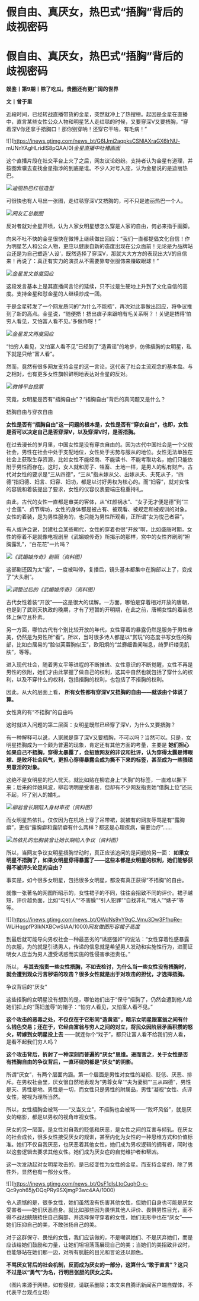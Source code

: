 # 假自由、真厌女，热巴式“捂胸”背后的歧视密码

# 假自由、真厌女，热巴式“捂胸”背后的歧视密码

**娱鉴丨第9期丨除了吃瓜，贵圈还有更广阔的世界**

**文丨曾于里**

近段时间，已经转战直播带货的金星，突然就冲上了热搜榜。起因是金星在直播中，直言某些女性公众人物和明星艺人走红毯的时候，又要穿深V又要捂胸，“穿着深V你还拿手捂胸口！那你别穿呐！还穿它干啥，有毛病！”

![](https://inews.gtimg.com/news_bt/G6IJmi2aqpksCSNlAXraGX6lrNU-
mUNnYAgHLridIS8pQAA/0)_金星直播中吐槽画面_

这个直播片段在社交平台上火了之后，网友议论纷纷。支持者认为金星有道理，并按图索骥去查找金星指涉的到底是谁。不少人对号入座，认为金星说的是迪丽热巴。

![](https://inews.gtimg.com/news_bt/GSR5VVnyKOGOmlQX4B8VPDB5WlsyD3nvDAIo5Li6BdYvsAA/0)_迪丽热巴红毯造型_

可很快也有人甩出一张图，走红毯穿深V又捂胸的，可不只是迪丽热巴一个人。

![](https://inews.gtimg.com/news_bt/O7-wf5zJGx02X5nL9yvfymY7iJZ0GfD8ez54wkIwIkUTIAA/1000)_网友汇总截图_

反对者就对金星开喷，认为人家女明星想怎么穿是人家的自由，何必来指手画脚。

向来不吐不快的金星很快在微博上继续做出回应：“我们一直都提倡文化自信！作为明星艺人和公众人物，更应以健康自新的态度出现在公众面前！无论是为品牌站台还是为自己塑造‘人设’，既然选择了穿深V，那就大大方方的表现出大V的自信来！再说了：真正有实力的演员从不需要靠夸张服饰来赚取眼球！”

![](https://inews.gtimg.com/news_bt/OoCwEbYURMsivW-A4ZLknrlYEChHS6_86l2hD5cEyZYgEAA/1000)_金星发文首度回应_

这段发言基本上是其直播间言论的延续，只不过是生硬地上升到了文化自信的高度。支持金星和怼金星的人继续炒成一团。

于是金星转发了一个网友质问的“为什么不能捂”，再次对此事做出回应，将争议推到了新的高点。金星说，“随便捂！捂出痱子来跟咱有毛关系啊？！关键是捂得‘怕穷人看见，又怕富人看不见。’多做作呀！”

![](https://inews.gtimg.com/news_bt/OPTMfsXJICbtmJlllYCwbcicTc-y51ZzwbEkbYwMgHXGkAA/1000)_金星发文再度回应_

“怕穷人看见，又怕富人看不见”已经到了“造黄谣”的地步，仿佛捂胸的女明星，私下就是只给“富人看”。

然而，竟然有很多网友支持金星的这一言论，这代表了社会主流观念的基本盘。与之相对，也有更多女性旗帜鲜明地表达对金星的反对。

![](https://inews.gtimg.com/news_bt/OITLmmrErqvX41IQTwr9Rylxib6V56ba2gtHpSeTRk41AAA/1000)_微博平台投票_

究竟，女明星是否有“捂胸自由”？“捂胸自由”背后的真问题又是什么？

捂胸自由与穿衣自由

**女性是否有“捂胸自由”这一问题的根本是，女性是否有“穿衣自由”，也即，女性是否可以决定自己是否穿深V，以及穿深V时，是否捂胸。**

在过去漫长的岁月里，中国女性是没有穿衣自由的。因为古代中国社会是一个父权社会，男性在社会中处于支配地位，女性处于劣势与服从的地位。女性无法单独在社会上获取生存资源，比如女性不能经商、不能读书、不能考取功名，她们只能依附于男性而存在。这时，女人就和房子、牲畜、土地一样，是男人的私有财产。古代对女性的要求是“三从四德”，“三从”指未嫁从父、出嫁从夫、夫死从子，“四德”指妇德、妇言、妇容、妇功，都是以讨好男权为核心的。而“妇容”，就对女性的容貌和着装提出了要求，女性的仪容仪表要端庄稳重持礼。

由此，古代的女性一直都是审美的客体，从“红颜祸水”、“女子无才便是德”到“三寸金莲”、贞节牌坊，女性的身体都是被占有、被观看、被规定和被规训的对象。女性的着装，是为男性服务的，也只能为男性所观看，正所谓“女为悦己者容”。

有人或许会说，封建社会某些朝代，女性的穿着也很“开放”啊，比如盛唐时期，女性的穿着不是就像电视剧里《武媚娘传奇》所揭示的那样，宫中的女性齐刷刷“袒胸露乳”，“白花花”一片吗？

![](https://inews.gtimg.com/news_bt/OgFKLFRmxSZTJ2wibHZZ0YG2HWJcfLW_FFUyDeqUobhSIAA/1000)_《武媚娘传奇》剧照（资料图）_

这部剧还因为太“露”，一度被叫停，复播后，镜头基本都集中在胸部以上了，变成了“大头剧”。

![](https://inews.gtimg.com/news_bt/OWV75Pw9Cf0WWH5WmR3bBbXa_LD7I4wRMdb71AZE6BjSYAA/1000)_调整过后的《武媚娘传奇》（资料图）_

古代女性着装“开放”——这是很大的误解。一方面，哪怕是穿着相对开放的唐朝，也是到了武则天执政的晚期，才有了短暂的开明期，在此之前，唐朝女性的着装总体上保守且朴素。

另一方面，哪怕古代有个别比较开放的年代，女性穿着的暴露仍然是服务于男性审美，仍然是为男性所“看”。所以，当时很多诗人都是以“赏玩”的态度书写女性的胸部，比如白居易的“脸似芙蓉胸似玉”，欧阳炯的“兰麝细香闻喘息，绮罗纤缕见肌肤”，等等。

进入现代社会，随着男女平等进程的不断推进、女性意识的不断觉醒，女性不再是男性的依附，她们才由此掌握了做自己的权利，这其中自然也就包括了穿什么的权利，以及不穿什么的权利，包括捂胸的权利，也包括了不捂胸的权利。

因此，从大的层面上看， **所有女性都有穿深V又捂胸的自由——就该由个体说了算。**

女性真的有“不捂胸”的自由吗

这时就进入问题的第二层面：女明星既然已经穿了深V，为什么又要捂胸？

有一种解释可以说，人家就是穿了深V又要捂胸，不可以吗？当然可以。只是，女明星捂胸成为一个颇为普遍的现象，肯定还有其他方面的考量，主要是
**她们担心如果自己不捂胸，穿得太暴露了，会招致网友的非议和批评，认为穿得太露是博眼球、是败坏社会风气，更担心穿得暴露会成为撕不下来的标签，甚至成为一些猥琐男意淫的对象。**

这绝不是女明星的杞人忧天。就比如贴在柳岩身上“大胸”的标签，一直难以撕下来；后来的伴娘风波，柳岩明明是受害者，但却有不少网友指责她“借胸上位”还玩不起，坏了别人的婚礼。

![](https://inews.gtimg.com/news_bt/O2gUgRlGB8D1g2ePlPApryQvxEH8MXUxOx68DVkmLBsrsAA/1000)_柳岩曾长期陷入身材审视（资料图）_

而女明星热依扎，仅仅因为在机场上穿了吊带裙，就被有的网友辱骂是有“露胸癖”，更指“露胸癖和露阴癖有什么两样？都这是心理疾病，需要治疗”……

![](https://inews.gtimg.com/news_bt/O3i0xxXpgCeIBgbJ5f6lkFj3Ul1PRmFg4rTrbCEbECbUIAA/1000)_热依扎的低胸装曾让她长期陷入争议（资料图）_

所以，当网友争议女明星捂胸举动时，真正应该追问的是问题的另一面：
**如果女明星不捂胸了，如果女明星穿得暴露了——这些本都是女明星的权利，她们能够获得不被评头论足的自由？**

事实是，如今很多女明星，包括很多女明星，都没有真正获得“不捂胸”的自由。

就像一张著名的网图所昭示的，女性裙子的不同，往往会招致不同的评价。裙子越短，评价越负面，比如“勾引人”“不害臊”“引人犯罪”“自找非礼”“贱人”“婊子”等等。

![](https://inews.gtimg.com/news_bt/OWdNs9vY9qC_Vmu3Dw3FfhpRe-
WLiHqgpfP3lkNXBCwSIAA/1000)_网友做图形容裙子高度_

到最后就可能导向男权社会一种最恶劣的“诱惑强奸”的说法：“女性穿着性感暴露的衣服，为的就是引诱男人，传递的信息就是希望男人发动和实施性行为，进而证明女人应当为男人遭受诱惑而实施的性侵害承担责任。”

所以， **与其去指责一些女性捂胸，不如去检讨，为什么当一些女性没有捂胸时，就会遭到观众污言秽语的攻击？很多女性就是出于对攻击的担忧，才选择捂胸。**

争议背后的“厌女”

这些捂胸的女明星没有想到的是，哪怕她们出于“保守”捂胸了，仍然会遭到他人给她们扣上的“荡妇羞辱”的帽子：“怕穷人看见，又怕富人看不见。”

**这个攻击的恶毒之处，不仅仅在于它形同“造黄谣”，暗示女明星跟富翁之间有什么钱色交易；还在于，它经由富翁与穷人之间的对立，将民众因阶层矛盾积攒的怒火，转嫁到女明星投上去**
——就连你个“戏子”，都只让富人看不给我们穷人看，是看不起我们穷人吗？

**这个攻击背后，折射了一种深刻而普遍的“厌女”思维。进而言之，关于女性是否有捂胸自由的争议背后，一直环绕的都是“厌女”的阴影。**

所谓“厌女”，有两个层面内涵。第一个层面是男性对女性的凝视、贬低、厌恶、排斥。在男权社会里，厌女很自然地表现为“男尊女卑”“夫为妻纲”“三从四德”，男性是天、男性是地、男性是一切，而女性只是男性的附属品，男性“凝视”女性、点评女性，被视为理所当然。

所以，女性捂胸会被骂——“又当又立”，不捂胸也会被骂——“败坏风俗”，就是厌女的缩影，都是以男权的视角审视女性。

厌女的另一层面，是女性对自我的贬低和厌恶，是女性之间的互害与倾轧。在厌女的社会成长，很多女性接受厌女的规训，甚至内化为女性的一种思维方式和价值标准。她们不仅自我厌恶，也厌恶着其他女性，她们成为男权逻辑的拥有者，同时也以这套逻辑去要求其他女性。她们成为厌女症的自觉维护者和帮凶。

这一次发动起对女明星攻击的，是已经变性为女性的金星。而支持金星的，除了男性外，显然也有一部分女性。

![](https://inews.gtimg.com/news_bt/OsF1dlsLtoCuqhO-c-
Qc9yoh65jyDQqPRy9SXjmgP3wc4AA/1000)

令人遗憾的是，很多女性，她们虽然没有伤害其他女性，但她们自身也可能是厌女受害者——她们厌恶自身。就比如那些因为畏惧其他人评价、畏惧男性目光，而不得不战战兢兢捂住自己胸部、并选择保守穿着的女性，她们无形中也在“厌女”——她们压抑自己的美，不敢张扬自己的美。

对于这群保守、畏怯的女性，我们应该做的，不是嘲讽她们、不是厌弃她们，而是应该给她们鼓励和力量，让她们坦坦荡荡展现自己的美；当她们的美招致非议时，也能够站在她们那一边，对所有肮脏的目光和言论还以颜色。

**不骂厌女背后的社会机制，反而成为厌女的一部分，这算什么“敢于直言”？这只不过是以“勇气”为名，行明目张胆的厌女之实。**

（图片来源于网络，如有侵权，请联系删除；本文来自腾讯新闻客户端自媒体，不代表平台观点立场）

